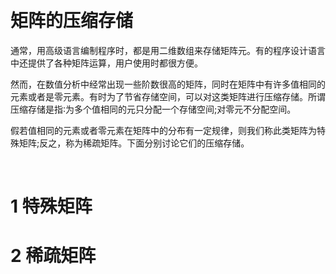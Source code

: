 &emsp;
# 矩阵的压缩存储

通常，用高级语言编制程序时，都是用二维数组来存储矩阵元。有的程序设计语言中还提供了各种矩阵运算，用户使用时都很方便。

然而，在数值分析中经常出现一些阶数很高的矩阵，同时在矩阵中有许多值相同的元素或者是零元素。有时为了节省存储空间，可以对这类矩阵进行压缩存储。所谓压缩存储是指∶为多个值相同的元只分配一个存储空间;对零元不分配空间。

假若值相同的元素或者零元素在矩阵中的分布有一定规律，则我们称此类矩阵为特殊矩阵;反之，称为稀疏矩阵。下面分别讨论它们的压缩存储。

&emsp;
# 1 特殊矩阵


# 2 稀疏矩阵


